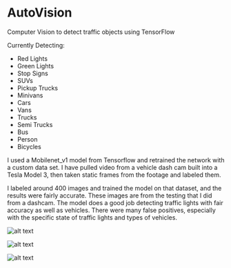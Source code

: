 # AutoVision
Computer Vision to detect traffic objects using TensorFlow

Currently Detecting:
- Red Lights
- Green Lights
- Stop Signs
- SUVs
- Pickup Trucks
- Minivans
- Cars
- Vans
- Trucks
- Semi Trucks
- Bus
- Person
- Bicycles

I used a Mobilenet_v1 model from Tensorflow and retrained the network with a custom data set. I have pulled video from a vehicle dash cam built into a Tesla Model 3, then taken static frames from the footage and labeled them.

I labeled around 400 images and trained the model on that dataset, and the results were fairly accurate. 
These images are from the testing that I did from a dashcam. The model does a good job detecting traffic lights with fair accuracy as well as vehicles. There were many false positives, especially with the specific state of traffic lights and types of vehicles. 

![alt text](https://i.imgur.com/HDiVutZ.png)

![alt text](https://i.imgur.com/HTmeWs0.png)

![alt text](https://i.imgur.com/NgP6m9D.png)
